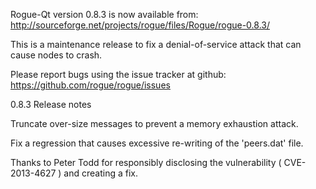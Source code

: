 Rogue-Qt version 0.8.3 is now available from:
  http://sourceforge.net/projects/rogue/files/Rogue/rogue-0.8.3/

This is a maintenance release to fix a denial-of-service attack that
can cause nodes to crash.

Please report bugs using the issue tracker at github:
  https://github.com/rogue/rogue/issues

0.8.3 Release notes

Truncate over-size messages to prevent a memory exhaustion attack.

Fix a regression that causes excessive re-writing of the 'peers.dat' file.


Thanks to Peter Todd for responsibly disclosing the vulnerability
( CVE-2013-4627 ) and creating a fix.
